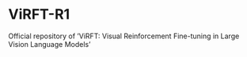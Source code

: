 # ViRFT-R1
Official repository of ’ViRFT: Visual Reinforcement Fine-tuning in Large Vision Language Models’
